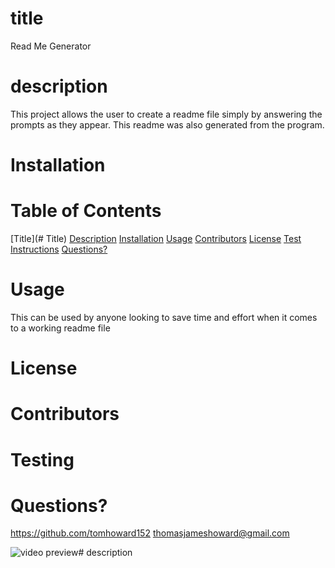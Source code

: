 # title
Read Me Generator
# description
This project allows the user to create a readme file simply by answering the prompts as they appear. This readme was also generated from the program.
# Installation

# Table of Contents
[Title](# Title) [Description](#Description) [Installation](#Installation) [Usage](#Usage) [Contributors](#Contributors) [License](#License) [Test Instructions](#Testing) [Questions?](#Questions)
# Usage
This can be used by anyone looking to save time and effort when it comes to a working readme file
# License

# Contributors

# Testing

# Questions?
https://github.com/tomhoward152
thomasjameshoward@gmail.com

![video preview](./utils/videopreview.gif)# description
